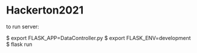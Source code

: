 # Hackerton2021


to run server: 

$ export FLASK_APP=DataController.py
$ export FLASK_ENV=development
$ flask run